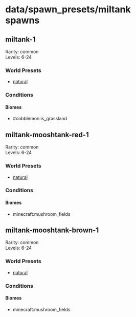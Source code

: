 # data/spawn_presets/miltank spawns  
  
## miltank-1  
Rarity: common  
Levels: 6-24  
  
### World Presets  
* [natural](/data/world_presets/natural.md)  
  
### Conditions  
  
#### Biomes  
  * #cobblemon:is_grassland
  
  
## miltank-mooshtank-red-1  
Rarity: common  
Levels: 6-24  
  
### World Presets  
* [natural](/data/world_presets/natural.md)  
  
### Conditions  
  
#### Biomes  
  * minecraft:mushroom_fields
  
  
## miltank-mooshtank-brown-1  
Rarity: common  
Levels: 6-24  
  
### World Presets  
* [natural](/data/world_presets/natural.md)  
  
### Conditions  
  
#### Biomes  
  * minecraft:mushroom_fields
  
